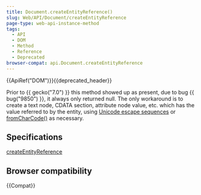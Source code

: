 ```yaml
---
title: Document.createEntityReference()
slug: Web/API/Document/createEntityReference
page-type: web-api-instance-method
tags:
  - API
  - DOM
  - Method
  - Reference
  - Deprecated
browser-compat: api.Document.createEntityReference
---
```

{{ApiRef("DOM")}}{{deprecated_header}}

Prior to {{ gecko("7.0") }} this method showed up as present, due to bug {{ bug("9850") }}, it always only returned null. The only workaround is to create a text node, CDATA section, attribute node value, etc. which has the value referred to by the entity, using [Unicode escape sequences](/en-US/docs/Web/JavaScript/Guide/Grammar_and_types#unicode_escape_sequences) or [fromCharCode()](/en-US/docs/Web/JavaScript/Reference/Global_Objects/String/fromCharCode) as necessary.

## Specifications

[createEntityReference](https://www.w3.org/TR/DOM-Level-3-Core/core.html#ID-392B75AE)

## Browser compatibility

{{Compat}}
